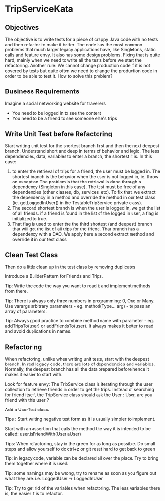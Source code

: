 # TripServiceKata

## Objectives

The objective is to write tests for a piece of crappy Java code with no tests and then refactor to make it better. The code has the most common problems that much larger legacy applications have, like Singletons, static calls and feature envy. It also has some design problems. Fixing that is quite hard, mainly when we need to write all the tests before we start the refactoring. Another rule: We cannot change production code if it is not covered by tests but quite often we need to change the production code in order to be able to test it. How to solve this problem?

## Business Requirements

Imagine a social networking website for travellers

* You need to be logged in to see the content
* You need to be a friend to see someone else's trips

## Write Unit Test before Refactoring
 Start writing unit test for the shortest branch first and then the next deepest branch.
 Understand short and deep in terms of behavior and logic. The less dependencies, data,
 variables to enter a branch, the shortest it is. In this case:
 1. to enter the retrieval of trips for a friend, the user must be logged in. The
    shortest branch is the behavior when the user is not logged in, ie. throw an exception
    The problem is that the retrieval is done through a dependency (Singleton in this 
    case). The test must be free of any dependencies (other classes, db, services, etc).
    To fix that, we extract the dependency in a method and override the method in our
    test class (ie. getLoggedInUser() in the TestableTripService private class).
 2. The second shortest branch is when the user is logged in, we get the list of all
    friends. if a friend is found in the list of the logged in user, a flag is initialized
    to true.
 3. That flag is used to enter the the third shortest (and deepest) branch that will get
    the list of all trips for the friend. That branch has a dependency with a DAO. We apply
    here a second extract method and override it in our test class.

 ## Clean Test Class
 
 Then do a little clean up in the test class by removing duplicates
 
 Introduce a BuilderPattern for Friends and Trips.
 
 Tip: Write the code the way you want to read it and implement methods from there.
 
 Tip: There is always only three numbers in programming: 0, One or Many. Use varargs arbitrary
 parameters - eg. method(Type... arg) - to pass an array of parameters.
 
 Tip: Always good practice to combine method name with parameter - eg. addTripsTo(user) or
 addFriendsTo(user). It always makes it better to read and avoid duplications in names.
 
 ## Refactoring
 
 When refactoring, unlike when writing unit tests, start with the deepest branch. In real 
 legacy code, there are lots of dependencies and variables. Normally, the deepest branch 
 has all the data prepared before hence it makes it easier to start with.
 
 Look for feature envy:
 The TripService class is iterating through the user collection to retrieve friends in order
 to get the trips. Instead of searching for friend itself, the TripService class
 should ask the User : User, are you friend with this user ?
 
 Add a UserTest class.
 
 Tips : Start writing negative test form as it is usually simpler to implement.
 
 Start with an assertion that calls the method the way it is intended to be called:
 user.isFriendWith(User aUser)
 
 Tips: When refactoring, stay in the green for as long as possible. Do small steps and allow 
 yourself to do ctrl+z or git reset hard to get back to green
 
 Tip: in legacy code, variable can be declared all over the place. Try to bring them together 
 where it is used.
 
 Tip: some namings may be wrong, try to rename as soon as you figure out what they are. 
 i.e. LoggedUser -> LoggedInUser
 
 Tip: Try to get rid of the variables when refactoring. The less variables there is, the easier
 it is to refactor.